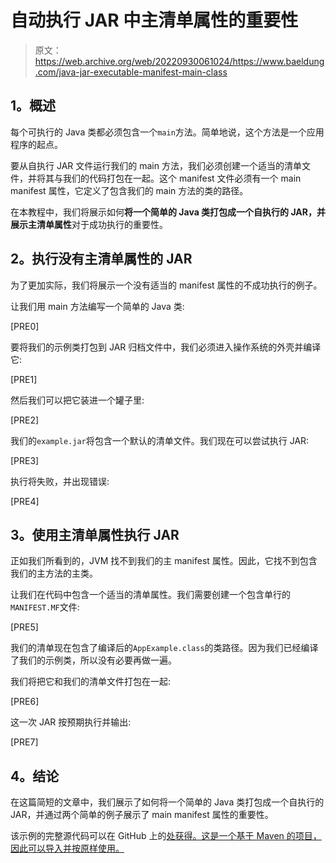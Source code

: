 # 自动执行 JAR 中主清单属性的重要性

> 原文：<https://web.archive.org/web/20220930061024/https://www.baeldung.com/java-jar-executable-manifest-main-class>

## **1。概述**

每个可执行的 Java 类都必须包含一个`main`方法。简单地说，这个方法是一个应用程序的起点。

要从自执行 JAR 文件运行我们的 main 方法，我们必须创建一个适当的清单文件，并将其与我们的代码打包在一起。这个 manifest 文件必须有一个 main manifest 属性，它定义了包含我们的 main 方法的类的路径。

在本教程中，我们将展示如何**将一个简单的 Java 类打包成一个自执行的 JAR，并展示主清单属性**对于成功执行的重要性。

## **2。执行没有主清单属性**的 JAR

为了更加实际，我们将展示一个没有适当的 manifest 属性的不成功执行的例子。

让我们用 main 方法编写一个简单的 Java 类:

[PRE0]

要将我们的示例类打包到 JAR 归档文件中，我们必须进入操作系统的外壳并编译它:

[PRE1]

然后我们可以把它装进一个罐子里:

[PRE2]

我们的`example.jar`将包含一个默认的清单文件。我们现在可以尝试执行 JAR:

[PRE3]

执行将失败，并出现错误:

[PRE4]

## **3。使用主清单属性**执行 JAR

正如我们所看到的，JVM 找不到我们的主 manifest 属性。因此，它找不到包含我们的主方法的主类。

让我们在代码中包含一个适当的清单属性。我们需要创建一个包含单行的`MANIFEST.MF`文件:

[PRE5]

我们的清单现在包含了编译后的`AppExample.class`的类路径。因为我们已经编译了我们的示例类，所以没有必要再做一遍。

我们将把它和我们的清单文件打包在一起:

[PRE6]

这一次 JAR 按预期执行并输出:

[PRE7]

## **4。结论**

在这篇简短的文章中，我们展示了如何将一个简单的 Java 类打包成一个自执行的 JAR，并通过两个简单的例子展示了 main manifest 属性的重要性。

该示例的完整源代码可以在 GitHub 上的[处获得。这是一个基于 Maven 的项目，因此可以导入并按原样使用。](https://web.archive.org/web/20220525202517/https://github.com/eugenp/tutorials/tree/master/core-java-modules/core-java-jar)
